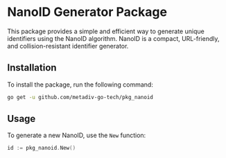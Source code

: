 # NanoID Generator Package

This package provides a simple and efficient way to generate unique identifiers using the NanoID algorithm. NanoID is a compact, URL-friendly, and collision-resistant identifier generator.

## Installation

To install the package, run the following command:

```bash
go get -u github.com/metadiv-go-tech/pkg_nanoid
```

## Usage

To generate a new NanoID, use the `New` function:

```go
id := pkg_nanoid.New()
```